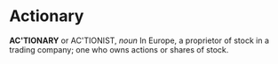 # Actionary

**AC'TIONARY** or AC'TIONIST, _noun_ In Europe, a proprietor of stock in a trading company; one who owns actions or shares of stock.
